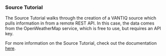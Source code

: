 ### Source Tutorial
The Source Tutorial walks through the creation of a VANTIQ source which pulls information in from a remote REST API. In 
this case, the data comes from the OpenWeatherMap service, which is free to use, but requires an API key.

For more information on the Source Tutorial, check out the documentation [here](/docs/system/tutorials/source/index.html).
